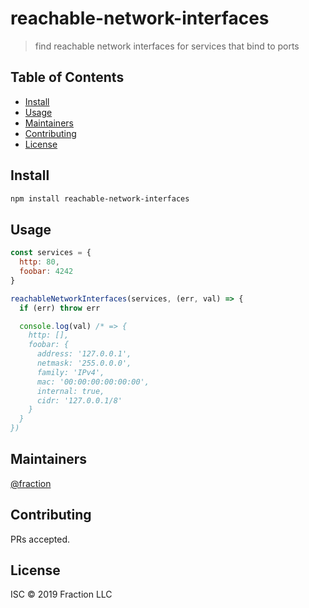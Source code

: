 # reachable-network-interfaces

> find reachable network interfaces for services that bind to ports

## Table of Contents

- [Install](#install)
- [Usage](#usage)
- [Maintainers](#maintainers)
- [Contributing](#contributing)
- [License](#license)

## Install

```sh
npm install reachable-network-interfaces
```

## Usage

```js
const services = {
  http: 80,
  foobar: 4242
}

reachableNetworkInterfaces(services, (err, val) => {
  if (err) throw err

  console.log(val) /* => {
    http: [],
    foobar: {
      address: '127.0.0.1',
      netmask: '255.0.0.0',
      family: 'IPv4',
      mac: '00:00:00:00:00:00',
      internal: true,
      cidr: '127.0.0.1/8'
    }
  }
})
```

## Maintainers

[@fraction](https://github.com/fraction)

## Contributing

PRs accepted.

## License

ISC © 2019 Fraction LLC
